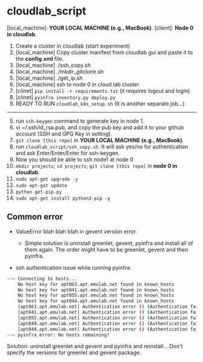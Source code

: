 # cloudlab_script

[local_machine]: **YOUR LOCAL MACHINE (e.g., MacBook)**. 
[client]: **Node 0 in cloudlab**.

1. Create a cluster in cloudlab (start experiment)
2. [local_machine] Copy cluster manifest from cloudlab gui and paste it to the **config.xml** file.
3. [local_machine] ./ssh_copy.sh
4. [local_machine] ./mkdir_gitclone.sh
5. [local_machine] ./get_ip.sh
6. [local_machine] ssh to node 0 in cloud lab cluster.
7. [clinet] ```pip install -r requirements.txt``` (it requires logout and login)
8. [clinet] ```pyinfra inventory.py deploy.py```
9. READY TO RUN ```cloudlab_k8s_setup.sh``` (It is another separate job...)

---
5. run ```ssh-keygen``` command to generate key in node 1.
6. vi ~/.ssh/id_rsa.pub, and copy the pub key and add it to your github account (SSH and GPG Key in setting).
7. ```git clone [this repo]``` in **YOUR LOCAL MACHINE (e.g., MacBook)**.
8. run ```cloudlab_script/ssh_copy.sh```. It will ask yes/no for authentication and ask Enter/Enter/Enter for ssh-keygen.
9. Now you should be able to ssh node1 at node 0
10. ```mkdir projects```; ```cd projects```; ```git clone [this repo]``` in **node 0 in cloudlab**.
11. ```sudo apt-get upgrade -y```
12. ```sudo apt-get update```
13. ```python get-pip.py```
14. ```sudo apt-get install python3-pip -y```


## Common error
- ValueError blah blah blah in gevent version error.
    - Simple solution is uninstall greenlet, gevent, pyinfra and install all of them again. The order might have to be greenlet, gevent and then pyinfra.

- ssh authentication issue while running pyinfra.
```bash
--> Connecting to hosts...
    No host key for apt063.apt.emulab.net found in known_hosts
    No host key for apt041.apt.emulab.net found in known_hosts
    No host key for apt055.apt.emulab.net found in known_hosts
    No host key for apt044.apt.emulab.net found in known_hosts
    [apt063.apt.emulab.net] Authentication error () (Authentication failed.)
    [apt041.apt.emulab.net] Authentication error () (Authentication failed.)
    [apt055.apt.emulab.net] Authentication error () (Authentication failed.)
    [apt049.apt.emulab.net] Authentication error () (Authentication failed.)
    [apt044.apt.emulab.net] Authentication error () (Authentication failed.)
--> pyinfra error: No hosts remaining!
```

Solution: uninstall greenlet and gevent and pyinfra and reinstall... Don't specify the versions for greenlet and gevent package.

